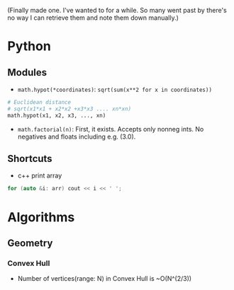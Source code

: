(Finally made one. I've wanted to for a while. So many went past by there's no way I can retrieve them and note them down manually.)

# Python
## Modules
- `math.hypot(*coordinates)`: `sqrt(sum(x**2 for x in coordinates))`
```python
# Euclidean distance
# sqrt(x1*x1 + x2*x2 +x3*x3 .... xn*xn)
math.hypot(x1, x2, x3, ..., xn)
```
- `math.factorial(n)`: First, it exists. Accepts only nonneg ints. No negatives and floats including e.g. (3.0).

## Shortcuts
- c++ print array
```cpp
for (auto &i: arr) cout << i << ' ';
```

# Algorithms
## Geometry
### Convex Hull
- Number of vertices(range: N) in Convex Hull is ~O(N^(2/3))
